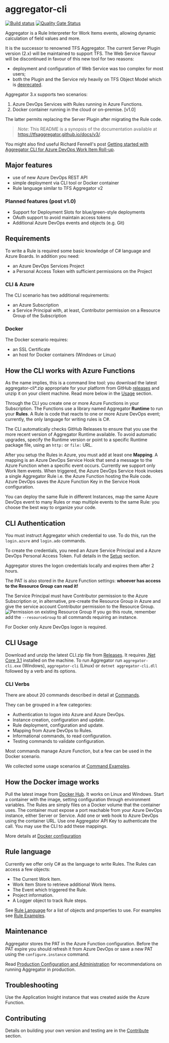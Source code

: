 # aggregator-cli

[![Build status](https://github.com/tfsaggregator/aggregator-cli/workflows/build-and-deploy/badge.svg)](https://github.com/tfsaggregator/aggregator-cli/actions)   [![Quality Gate Status](https://sonarcloud.io/api/project_badges/measure?project=tfsaggregator_aggregator-cli&metric=alert_status)](https://sonarcloud.io/dashboard?id=tfsaggregator_aggregator-cli)

Aggregator is a Rule Interpreter for Work Items events, allowing dynamic calculation of field values and more.

It is the successor to renowned TFS Aggregator.
The current Server Plugin version (2.x) will be maintained to support TFS.
The Web Service flavour will be discontinued in favour of this new tool for two reasons:
- deployment and configuration of Web Service was too complex for most users;
- both the Plugin and the Service rely heavily on TFS Object Model which is [deprecated](https://docs.microsoft.com/en-us/azure/devops/integrate/concepts/wit-client-om-deprecation).

Aggregator 3.x supports two scenarios:
 1. Azure DevOps Services with Rules running in Azure Functions.
 2. Docker container running in the cloud or on-premise. [v1.0]

The latter permits replacing the Server Plugin after migrating the Rule code.

> *Note*: This README is a synopsis of the documentation available at <https://tfsaggregator.github.io/docs/v3/>.

You might also find useful Richard Fennell's post [Getting started with Aggregator CLI for Azure DevOps Work Item Roll-up](https://blogs.blackmarble.co.uk/rfennell/2020/06/12/getting-started-with-aggregator-cli-for-azure-devops-work-item-roll-up/).


## Major features

- use of new Azure DevOps REST API
- simple deployment via CLI tool or Docker container
- Rule language similar to TFS Aggregator v2


### Planned features (post v1.0)

- Support for Deployment Slots for blue/green-style deployments
- OAuth support to avoid maintain access tokens
- Additional Azure DevOps events and objects (e.g. Git)


## Requirements

To write a Rule is required some basic knowledge of C# language and Azure Boards.
In addition you need:
- an Azure DevOps Services Project
- a Personal Access Token with sufficient permissions on the Project

### CLI & Azure
The CLI scenario has two additional requirements:
- an Azure Subscription
- a Service Principal with, at least, Contributor permission on a Resource Group of the Subscription

### Docker
The Docker scenario requires:
- an SSL Certificate
- an host for Docker containers (Windows or Linux)


## How the CLI works with Azure Functions

As the name implies, this is a command line tool: you download the latest aggregator-cli*.zip appropriate for your platform from GitHub [releases](https://github.com/tfsaggregator/aggregator-cli/releases) and unzip it on your client machine.
Read more below in the [Usage](#usage) section.

Through the CLI you create one or more Azure Functions in your Subscription. The Functions use a library named Aggregator **Runtime** to run your **Rules**.
A Rule is code that reacts to one or more Azure DevOps event; currently, the only language for writing rules is C#.

The CLI automatically checks GitHub Releases to ensure that you use the more recent version of Aggregator Runtime available. To avoid automatic upgrades, specify the Runtime version or point to a specific Runtime package file, using an `http:` or `file:` URL.

After you setup the Rules in Azure, you must add at least one **Mapping**. A mapping is an Azure DevOps Service Hook that send a message to the Azure Function when a specific event occurs. Currently we support only Work Item events.
When triggered, the Azure DevOps Service Hook invokes a single Aggregator Rule i.e. the Azure Function hosting the Rule code. Azure DevOps saves the Azure Function Key in the Service Hook configuration.

You can deploy the same Rule in different Instances, map the same Azure DevOps event to many Rules or map multiple events to the same Rule: you choose the best way to organize your code.



## CLI Authentication

You must instruct Aggregator which credential to use.
To do this, run the `login.azure` and `login.ado` commands.

To create the credentials, you need an Azure Service Principal and a Azure DevOps Personal Access Token. Full details in the [Setup](https://tfsaggregator.github.io/docs/v3/setup/) section.

Aggregator stores the logon credentials locally and expires them after 2 hours.

The PAT is also stored in the Azure Function settings: **whoever has access to the Resource Group can read it!**

The Service Principal must have Contributor permission to the Azure Subscription or, in alternative, pre-create the Resource Group in Azure and give the service account Contributor permission to the Resource Group.
![Permission on existing Resource Group](https://tfsaggregator.github.io/docs/v3/setup/contributor-on-rg.png)
If you go this route, remember add the `--resourceGroup` to all commands requiring an instance.

For Docker only Azure DevOps logon is required.



## CLI Usage

Download and unzip the latest CLI.zip file from [Releases](https://github.com/tfsaggregator/aggregator-cli/releases).
It requires [.Net Core 3.1](https://dotnet.microsoft.com/download/dotnet-core/3.1) installed on the machine.
To run Aggregator run `aggregator-cli.exe` (Windows), `aggregator-cli` (Linux) or `dotnet aggregator-cli.dll` followed by a verb and its options.

### CLI Verbs

There are about 20 commands described in detail at [Commands](https://tfsaggregator.github.io/docs/v3/commands/).

They can be grouped in a few categories:
* Authentication to logon into Azure and Azure DevOps.
* Instance creation, configuration and update.
* Rule deployment, configuration and update.
* Mapping from Azure DevOps to Rules.
* Informational commands, to read configuration.
* Testing commands to validate configuration.

Most commands manage Azure Function, but a few can be used in the Docker scenario.

We collected some usage scenarios at [Command Examples](https://tfsaggregator.github.io/docs/v3/commands/command-examples/).



## How the Docker image works

Pull the latest image from [Docker Hub](https://hub.docker.com/repository/docker/tfsaggregator/aggregator3). It works on Linux and Windows.
Start a container with the image, setting configuration through environment variables.
The Rules are simply files on a Docker volume that the container uses.
The container must expose a port reachable from your Azure DevOps instance, either Server or Service.
Add one or web hook to Azure DevOps using the container URL. Use one Aggregator API Key to authenticate the call. You may use the CLI to add these mappings.

More details at [Docker configuration](https://tfsaggregator.github.io/docs/v3/setup/docker/)

## Rule language

Currently we offer only C# as the language to write Rules. The Rules can access a few objects:
* The Current Work Item.
* Work Item Store to retrieve additional Work Items.
* The Event which triggered the Rule.
* Project information.
* A Logger object to track Rule steps.

See [Rule Language](https://tfsaggregator.github.io/docs/v3/rules/) for a list of objects and properties to use.
For examples see [Rule Examples](https://tfsaggregator.github.io/docs/v3/rules/rule-examples-basic/).



## Maintenance

Aggregator stores the PAT in the Azure Function configuration. Before the PAT expire you should refresh it from Azure DevOps or save a new PAT using the `configure.instance` command.

Read [Production Configuration and Administration](https://tfsaggregator.github.io/docs/v3/setup/production/) for recommendations on running Aggregator in production.


## Troubleshooting

Use the Application Insight instance that was created aside the Azure Function.


## Contributing

Details on building your own version and testing are in the [Contribute](contrib/) section.
